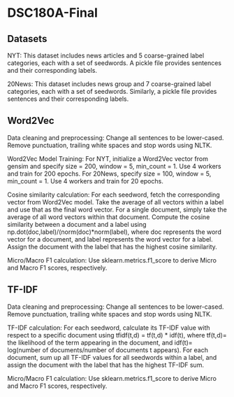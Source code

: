 # DSC180A-Final

## Datasets
NYT: This dataset includes news articles and 5 coarse-grained label categories, each with a set of seedwords. A pickle file provides sentences and their corresponding labels.

20News: This dataset includes news group and 7 coarse-grained label categories, each with a set of seedwords. Similarly, a pickle file provides sentences and their corresponding labels. 

## Word2Vec
Data cleaning and preprocessing: Change all sentences to be lower-cased. Remove punctuation, trailing white spaces and stop words using NLTK. 

Word2Vec Model Training: For NYT, initialize a Word2Vec vector from gensim and specify size = 200, window = 5, min_count = 1. Use 4 workers and train for 200 epochs. For 20News, specify size = 100, window = 5, min_count = 1. Use 4 workers and train for 20 epochs. 

Cosine similarity calculation: For each seedword, fetch the corresponding vector from Word2Vec model. Take the average of all vectors within a label and use that as the final word vector. For a single document, simply take the average of all word vectors within that document. Compute the cosine similarity between a document and a label using np.dot(doc,label)/(norm(doc)*norm(label), where doc represents the word vector for a document, and label represents the word vector for a label. Assign the document with the label that has the highest cosine similarity.

Micro/Macro F1 calculation: Use sklearn.metrics.f1_score to derive Micro and Macro F1 scores, respectively.

## TF-IDF
Data cleaning and preprocessing: Change all sentences to be lower-cased. Remove punctuation, trailing white spaces and stop words using NLTK.

TF-IDF calculation: For each seedword, calculate its TF-IDF value with respect to a specific document using tfidf(t,d) = tf(t,d) * idf(t), where tf(t,d)= the likelihood of the term appearing in the document, and idf(t)= log(number of documents/number of documents t appears). For each document, sum up all TF-IDF values for all seedwords within a label, and assign the document with the label that has the highest TF-IDF sum.

Micro/Macro F1 calculation: Use sklearn.metrics.f1_score to derive Micro and Macro F1 scores, respectively.
